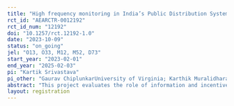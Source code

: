 ```yaml
---
title: "High frequency monitoring in India’s Public Distribution System"
rct_id: "AEARCTR-0012192"
rct_id_num: "12192"
doi: "10.1257/rct.12192-1.0"
date: "2023-10-09"
status: "on_going"
jel: "O13, O33, M12, M52, D73"
start_year: "2023-02-01"
end_year: "2025-02-03"
pi: "Kartik Srivastava"
pi_other: "Gaurav ChiplunkarUniversity of Virginia; Karthik MuralidharanUniversity of California, San Diego; Paul NiehausUniversity of California, San Diego; Sandip SukhtankarUniversity of Virginia"
abstract: "This project evaluates the role of information and incentives in improving the quality of last-mile service delivery in a large public welfare program in India. Last-mile government officials are provided detailed information on the quality of service delivery in their jurisdiction, and their career incentives are linked with their observed performance. In a later phase of the study, we intensify the granularity of the information. We use this variation to test the effect of this information relative to the incentives on average service delivery. In particular, we are focused on the improvement in the left tail of the distribution of beneficiaries, and will test whether treated officials direct their effort towards these units. We are also going to test heterogeneous treatment effects with respect to MIs’ pro-sociality and how accurate their prior beliefs on implementation quality are."
layout: registration
---
```


